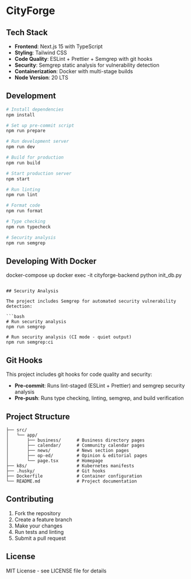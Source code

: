 # CityForge

## Tech Stack

- **Frontend**: Next.js 15 with TypeScript
- **Styling**: Tailwind CSS
- **Code Quality**: ESLint + Prettier + Semgrep with git hooks
- **Security**: Semgrep static analysis for vulnerability detection
- **Containerization**: Docker with multi-stage builds
- **Node Version**: 20 LTS

## Development

```bash
# Install dependencies
npm install

# Set up pre-commit script
npm run prepare

# Run development server
npm run dev

# Build for production
npm run build

# Start production server
npm start

# Run linting
npm run lint

# Format code
npm run format

# Type checking
npm run typecheck

# Security analysis
npm run semgrep
```

## Developing With Docker

docker-compose up
docker exec -it cityforge-backend python init_db.py

````

## Security Analysis

The project includes Semgrep for automated security vulnerability detection:

```bash
# Run security analysis
npm run semgrep

# Run security analysis (CI mode - quiet output)
npm run semgrep:ci
````

## Git Hooks

This project includes git hooks for code quality and security:

- **Pre-commit**: Runs lint-staged (ESLint + Prettier) and semgrep security analysis
- **Pre-push**: Runs type checking, linting, semgrep, and build verification

## Project Structure

```
├── src/
│   └── app/
│       ├── business/      # Business directory pages
│       ├── calendar/      # Community calendar pages
│       ├── news/          # News section pages
│       ├── op-ed/         # Opinion & editorial pages
│       └── page.tsx       # Homepage
├── k8s/                   # Kubernetes manifests
├── .husky/                # Git hooks
├── Dockerfile             # Container configuration
└── README.md              # Project documentation
```

## Contributing

1. Fork the repository
2. Create a feature branch
3. Make your changes
4. Run tests and linting
5. Submit a pull request

## License

MIT License - see LICENSE file for details
